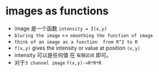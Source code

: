 # images as functions

* image 是一个函数 `intensity = I(x,y)`
* `bluring the image` == `smoothing the function of image`
* `think of an image as a function  from R^2 to R`
* `f(x,y)` gives the intensity or value at position `(x,y)`
* intensity 可以是任何值 在 `有限区间` 即可。
* 对于`3 channel image` `f(x,y)->R*R*R`
